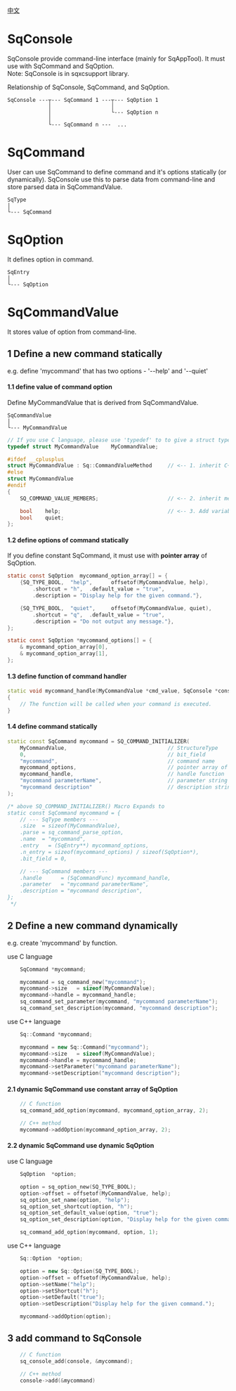 [中文](SqConsole.cn.md)

# SqConsole

SqConsole provide command-line interface (mainly for SqAppTool). It must use with SqCommand and SqOption.  
Note: SqConsole is in sqxcsupport library.  
  
Relationship of SqConsole, SqCommand, and SqOption.

	SqConsole ---┬--- SqCommand 1 ---┬--- SqOption 1
	             │                   │
	             │                   └--- SqOption n
	             │
	             └--- SqCommand n ---  ...

# SqCommand

User can use SqCommand to define command and it's options statically (or dynamically).
SqConsole use this to parse data from command-line and store parsed data in SqCommandValue.

	SqType
	│
	└--- SqCommand

# SqOption

It defines option in command.

	SqEntry
	│
	└--- SqOption

# SqCommandValue

It stores value of option from command-line.

## 1 Define a new command statically

e.g. define 'mycommand' that has two options - '--help' and '--quiet'

#### 1.1 define value of command option

Define MyCommandValue that is derived from SqCommandValue.

	SqCommandValue
	│
	└--- MyCommandValue

```c++
// If you use C language, please use 'typedef' to to give a struct type a new name.
typedef struct MyCommandValue    MyCommandValue;

#ifdef __cplusplus
struct MyCommandValue : Sq::CommandValueMethod     // <-- 1. inherit C++ member function(method)
#else
struct MyCommandValue
#endif
{
	SQ_COMMAND_VALUE_MEMBERS;                      // <-- 2. inherit member variable

	bool    help;                                  // <-- 3. Add variable and non-virtual function in derived struct.
	bool    quiet;
};
```

#### 1.2 define options of command statically

If you define constant SqCommand, it must use with **pointer array** of SqOption.

```c
static const SqOption  mycommand_option_array[] = {
	{SQ_TYPE_BOOL,  "help",      offsetof(MyCommandValue, help),
		.shortcut = "h",  .default_value = "true",
		.description = "Display help for the given command."},

	{SQ_TYPE_BOOL,  "quiet",     offsetof(MyCommandValue, quiet),
		.shortcut = "q",  .default_value = "true",
		.description = "Do not output any message."},
};

static const SqOption *mycommand_options[] = {
	& mycommand_option_array[0],
	& mycommand_option_array[1],
};
```

#### 1.3 define function of command handler

```c++
static void mycommand_handle(MyCommandValue *cmd_value, SqConsole *console, void *data)
{
	// The function will be called when your command is executed.
}
```

#### 1.4 define command statically

```c++
static const SqCommand mycommand = SQ_COMMAND_INITIALIZER(
	MyCommandValue,                                // StructureType
	0,                                             // bit_field
	"mycommand",                                   // command name
	mycommand_options,                             // pointer array of SqOption
	mycommand_handle,                              // handle function
	"mycommand parameterName",                     // parameter string
	"mycommand description"                        // description string
);

/* above SQ_COMMAND_INITIALIZER() Macro Expands to
static const SqCommand mycommand = {
	// --- SqType members ---
	.size  = sizeof(MyCommandValue),
	.parse = sq_command_parse_option,
	.name  = "mycommand",
	.entry   = (SqEntry**) mycommand_options,
	.n_entry = sizeof(mycommand_options) / sizeof(SqOption*),
	.bit_field = 0,

	// --- SqCommand members ---
	.handle      = (SqCommandFunc) mycommand_handle,
	.parameter   = "mycommand parameterName",
	.description = "mycommand description",
};
 */
```

## 2 Define a new command dynamically

e.g. create 'mycommand' by function.  
  
use C language

```c
	SqCommand *mycommand;

	mycommand = sq_command_new("mycommand");
	mycommand->size   = sizeof(MyCommandValue);
	mycommand->handle = mycommand_handle;
	sq_command_set_parameter(mycommand, "mycommand parameterName");
	sq_command_set_description(mycommand, "mycommand description");
```

use C++ language

```c++
	Sq::Command *mycommand;

	mycommand = new Sq::Command("mycommand");
	mycommand->size   = sizeof(MyCommandValue);
	mycommand->handle = mycommand_handle;
	mycommand->setParameter("mycommand parameterName");
	mycommand->setDescription("mycommand description");
```

#### 2.1 dynamic SqCommand use constant array of SqOption

```c++
	// C function
	sq_command_add_option(mycommand, mycommand_option_array, 2);

	// C++ method
	mycommand->addOption(mycommand_option_array, 2);
```

#### 2.2 dynamic SqCommand use dynamic SqOption

use C language

```c
	SqOption  *option;

	option = sq_option_new(SQ_TYPE_BOOL);
	option->offset = offsetof(MyCommandValue, help);
	sq_option_set_name(option, "help");
	sq_option_set_shortcut(option, "h");
	sq_option_set_default_value(option, "true");
	sq_option_set_description(option, "Display help for the given command.");

	sq_command_add_option(mycommand, option, 1);
```

use C++ language

```c++
	Sq::Option  *option;

	option = new Sq::Option(SQ_TYPE_BOOL);
	option->offset = offsetof(MyCommandValue, help);
	option->setName("help");
	option->setShortcut("h");
	option->setDefault("true");
	option->setDescription("Display help for the given command.");

	mycommand->addOption(option);
```

## 3 add command to SqConsole

```c
	// C function
	sq_console_add(console, &mycommand);

	// C++ method
	console->add(&mycommand)
```
